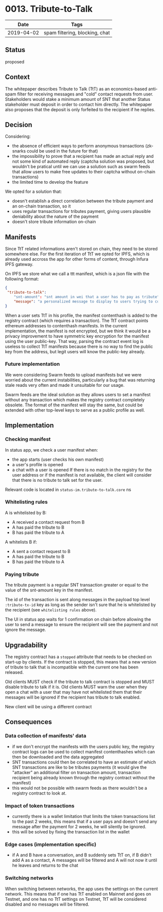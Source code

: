 # 0013. Tribute-to-Talk

| Date | Tags |
|---|---|
| 2019-04-02 | spam filtering, blocking, chat |


## Status

proposed

## Context

The whitepaper describes Tribute to Talk (TtT) as an economics-based anti-spam filter for receiving messages and "cold" contact requests from user. Stakeholders would stake a minimum amount of SNT that another Status stakeholder must deposit in order to contact him directly.
The whitepaper also proposes that the deposit is only forfeited to the recipient if he replies.

## Decision

Considering:
- the absence of efficient ways to perform anonymous transactions (zk-snarks could be used in the future for that)
- the impossibility to prove that a recipient has made an actual reply and not some kind of automated reply (captcha solution was proposed, but wouldn't be pratical until we can use a solution such as swarm feeds that allow users to make free updates to their captcha without on-chain transactions)
- the limited time to develop the feature

We opted for a solution that:
- doesn't establish a direct correlation between the tribute payment and an on-chain transaction, so it
- uses regular transactions for tributes payment, giving users plausible deniability about the nature of the payment
- doesn't store tribute information on-chain

## Manifests

Since TtT related informations aren't stored on chain, they need to be stored somewhere else.
For the first iteration of TtT we opted for IPFS, which is already used accross the app for other forms of content, through Infura IPFS gateway.

On IPFS we store what we call a ttt manifest, which is a json file with the following format:

```json
{
 "tribute-to-talk": 
    "snt-amount": "snt amount in wei that a user has to pay as tribute",
    "message": "a personalized message to display to users trying to contact stakeholder"
}
```

When a user sets TtT in his profile, the manifest contenthash is added to the registry contract (which requires a transaction).
The TtT contract points ethereum addresses to contenthash manifests. In the current implementation, the manifest is not encrypted, but we think it would be a privacy improvement to have symmetric key encryption for the manifest using the user public-key. That way, parsing the contract event log is useless to collect TtT manifests because there is no way to find the public key from the address, but legit users will know the public-key already.

### Future implementation

We were considering Swarm feeds to upload manifests but we were worried about the current instabilities, particularly a bug that was returning stale reads very often and made it unsuitable for our usage.

Swarm feeds are the ideal solution as they allows users to set a manifest without any transaction which makes the registry contract completely obsolete.
The format of the manifest will stay the same, but could be extended with other top-level keys to serve as a public profile as well.

## Implementation

### Checking manifest

In status app, we check a user manifest when:
- the app starts (user checks his own manifest)
- a user's profile is opened
- a chat with a user is opened
If there is no match in the registry for the user address or if the manifest is not available, the client will consider that there is no tribute to talk set for the user.

Relevant code is located in `status-im.tribute-to-talk.core` ns

### Whitelisting rules

A is whitelisted by B:
- A received a contact request from B
- A has paid the tribute to B
- B has paid the tribute to A

A whitelists B if:
- A sent a contact request to B
- A has paid the tribute to B
- B has paid the tribute to A

### Paying tribute

The tribute payment is a regular SNT transaction greater or equal to the value of the snt-amount key in the manifest.

The id of the transaction is sent along messages in the payload top level `:tribute-tx-id` key as long as the sender isn't sure that he is whitelisted by the recipient (see `whitelisting rules` above).

The UI in status app waits for 1 confirmation on chain before allowing the user to send a message to ensure the recipient will see the payment and not ignore the message.

## Upgradability

The registry contract has a `stopped` attribute that needs to be checked on start-up by clients. If the contract is stopped, this means that a new version of tribute to talk that is incompatible with the current one has been released.

Old clients MUST check if the tribute to talk contract is stopped and MUST disable tribute to talk if it is.
Old clients MUST warn the user when they open a chat with a user that may have not whitelisted them that their messages will be ignored if the recipient has tribute to talk enabled.

New client will be using a different contract

## Consequences

### Data collection of manifests' data

- if we don't encrypt the manifests with the users public key, the registry contract logs can be used to collect manifest contenthashes which can then be downloaded and the data aggregated
- SNT transactions could then be correlated to have an estimate of which SNT transactions are like to be tributes payments (it would give the "attacker" an additional filter on transaction amount, transaction recipient being already known through the registry contract without the manifest)
- this would not be possible with swarm feeds as there wouldn't be a registry contract to look at.

### Impact of token transactions
- currently there is a wallet limitation that limits the token transactions list to the past 2 weeks, this means that if a user pays and doesn't send any message after the payment for 2 weeks, he will silently be ignored.
- this will be solved by fixing the transaction list in the wallet

### Edge cases (implementation specific)

- if A and B have a conversation, and B suddenly sets TtT on, if B didn't add A as a contact, A messages will be filtered and A will not now it until he leaves and returns to the chat

### Switching networks

When switching between networks, the app uses the settings on the current network. This means that if one has TtT enabled on Mainnet and goes on Testnet, and one has no TtT settings on Testnet, TtT will be considered disabled and no messages will be filtered.
